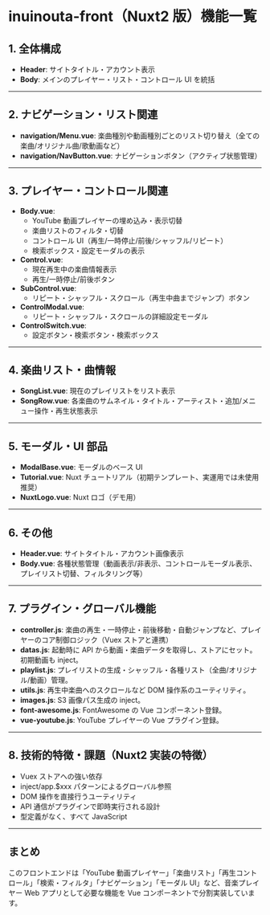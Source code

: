 # inuinouta-front（Nuxt2 版）機能一覧

## 1. 全体構成

- **Header**: サイトタイトル・アカウント表示
- **Body**: メインのプレイヤー・リスト・コントロール UI を統括

---

## 2. ナビゲーション・リスト関連

- **navigation/Menu.vue**: 楽曲種別や動画種別ごとのリスト切り替え（全ての楽曲/オリジナル曲/歌動画など）
- **navigation/NavButton.vue**: ナビゲーションボタン（アクティブ状態管理）

---

## 3. プレイヤー・コントロール関連

- **Body.vue**:
  - YouTube 動画プレイヤーの埋め込み・表示切替
  - 楽曲リストのフィルタ・切替
  - コントロール UI（再生/一時停止/前後/シャッフル/リピート）
  - 検索ボックス・設定モーダルの表示
- **Control.vue**:
  - 現在再生中の楽曲情報表示
  - 再生/一時停止/前後ボタン
- **SubControl.vue**:
  - リピート・シャッフル・スクロール（再生中曲までジャンプ）ボタン
- **ControlModal.vue**:
  - リピート・シャッフル・スクロールの詳細設定モーダル
- **ControlSwitch.vue**:
  - 設定ボタン・検索ボタン・検索ボックス

---

## 4. 楽曲リスト・曲情報

- **SongList.vue**: 現在のプレイリストをリスト表示
- **SongRow.vue**: 各楽曲のサムネイル・タイトル・アーティスト・追加/メニュー操作・再生状態表示

---

## 5. モーダル・UI 部品

- **ModalBase.vue**: モーダルのベース UI
- **Tutorial.vue**: Nuxt チュートリアル（初期テンプレート、実運用では未使用推奨）
- **NuxtLogo.vue**: Nuxt ロゴ（デモ用）

---

## 6. その他

- **Header.vue**: サイトタイトル・アカウント画像表示
- **Body.vue**: 各種状態管理（動画表示/非表示、コントロールモーダル表示、プレイリスト切替、フィルタリング等）

---

## 7. プラグイン・グローバル機能

- **controller.js**: 楽曲の再生・一時停止・前後移動・自動ジャンプなど、プレイヤーのコア制御ロジック（Vuex ストアと連携）
- **datas.js**: 起動時に API から動画・楽曲データを取得し、ストアにセット。初期動画も inject。
- **playlist.js**: プレイリストの生成・シャッフル・各種リスト（全曲/オリジナル/動画）管理。
- **utils.js**: 再生中楽曲へのスクロールなど DOM 操作系のユーティリティ。
- **images.js**: S3 画像パス生成の inject。
- **font-awesome.js**: FontAwesome の Vue コンポーネント登録。
- **vue-youtube.js**: YouTube プレイヤーの Vue プラグイン登録。

---

## 8. 技術的特徴・課題（Nuxt2 実装の特徴）

- Vuex ストアへの強い依存
- inject/app.$xxx パターンによるグローバル参照
- DOM 操作を直接行うユーティリティ
- API 通信がプラグインで即時実行される設計
- 型定義がなく、すべて JavaScript

---

## まとめ

このフロントエンドは「YouTube 動画プレイヤー」「楽曲リスト」「再生コントロール」「検索・フィルタ」「ナビゲーション」「モーダル UI」など、音楽プレイヤー Web アプリとして必要な機能を Vue コンポーネントで分割実装しています。
